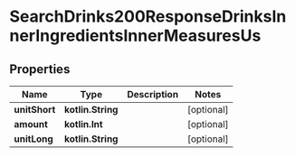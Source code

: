 
# SearchDrinks200ResponseDrinksInnerIngredientsInnerMeasuresUs

## Properties
| Name | Type | Description | Notes |
| ------------ | ------------- | ------------- | ------------- |
| **unitShort** | **kotlin.String** |  |  [optional] |
| **amount** | **kotlin.Int** |  |  [optional] |
| **unitLong** | **kotlin.String** |  |  [optional] |



